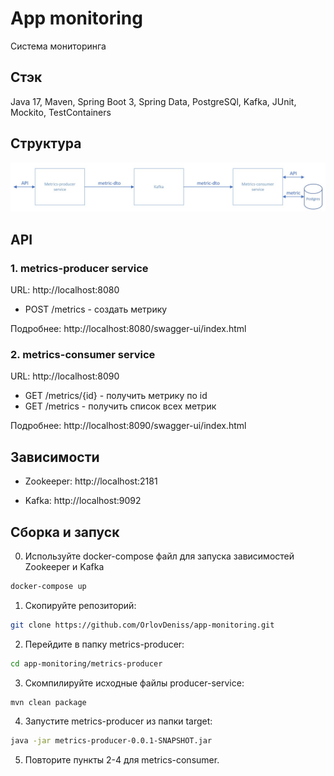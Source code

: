 # App monitoring
Система мониторинга

## Стэк
Java 17, Maven, Spring Boot 3, Spring Data, PostgreSQl, Kafka, JUnit, Mockito, TestContainers

## Структура
![](Structure.jpg)

## API

### 1. metrics-producer service

URL: http://localhost:8080

- POST /metrics - создать метрику

Подробнее: http://localhost:8080/swagger-ui/index.html

### 2. metrics-consumer service

URL: http://localhost:8090

- GET /metrics/{id} - получить метрику по id
- GET /metrics - получить список всех метрик

Подробнее: http://localhost:8090/swagger-ui/index.html

## Зависимости

- Zookeeper: http://localhost:2181

- Kafka: http://localhost:9092


## Сборка и запуск
0. Используйте docker-compose файл для запуска зависимостей Zookeeper и Kafka
```Bash
docker-compose up
```
1. Скопируйте репозиторий:
```Bash
git clone https://github.com/OrlovDeniss/app-monitoring.git
```
2. Перейдите в папку metrics-producer:
```Bash
cd app-monitoring/metrics-producer
```
3. Скомпилируйте исходные файлы producer-service:
```Bash
mvn clean package
```
4. Запустите metrics-producer из папки target:
```Bash
java -jar metrics-producer-0.0.1-SNAPSHOT.jar
```
5. Повторите пункты 2-4 для metrics-consumer.